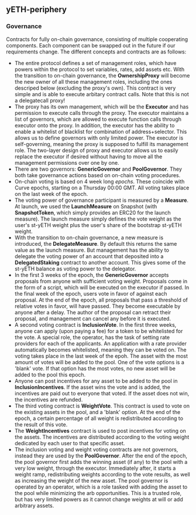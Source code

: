 ## yETH-periphery

### Governance
Contracts for fully on-chain governance, consisting of multiple cooperating components. Each component can be swapped out in the future if our requirements change. The different concepts and contracts are as follows:
- The entire protocol defines a set of management roles, which have powers within the protocol to set variables, rates, add assets etc. With the transition to on-chain governance, the **OwnershipProxy** will become the new owner of all these management roles, including the ones descriped below (excluding the proxy's own). This contract is very simple and is able to execute arbitary contract calls. Note that this is not a delegatecall proxy!
- The proxy has its own management, which will be the **Executor** and has permission to execute calls through the proxy. The executor maintains a list of governors, which are allowed to execute function calls through executor onto the proxy. In addition, the executor has the ability to enable a whitelist of blacklist for combination of address+selector. This allows us to define governors with only limited power.
The executor is self-governing, meaning the proxy is supposed to fulfill its management role.
The two-layer design of proxy and executor allows us to easily replace the executor if desired without having to move all the management permissions over one by one.
- There are two governors: **GenericGovernor** and **PoolGovernor**. They both take governance actions based on on-chain voting procedures.
- On-chain voting is based on 4 week long _epochs_. These coincide with Curve epochs, starting on a Thursday 00:00 GMT.
All voting takes place on the last week of the epoch.
- The voting power of governance participant is measured by a **Measure**. At launch, we used the **LaunchMeasure** on Snapshot (with **SnapshotToken**, which simply provides an ERC20 for the launch measure). The launch measure simply defines the vote weight as the user's st-yETH weight plus the user's share of the bootstrap st-yETH weight.
- With the transition to on-chain governance, a new measure is introduced, the **DelegateMeasure**. By default this returns the same value as the launch measure. But management has the ability to delegate the voting power of an account that deposited into a **DelegatedStaking** contract to another account. This gives some of the st-yETH balance as voting power to the delegator.
- In the first 3 weeks of the epoch, the **GenericGovernor** accepts proposals from anyone with sufficient voting weight. Proposals come in the form of a script, which will be executed on the executor if passed. In the final week of the epoch, users vote in favor of against each proposal. At the end of the epoch, all proposals that pass a threshold of relative votes in favor, will have passed. They become executable by anyone after a delay.
The author of the proposal can retract their proposal, and management can cancel any before it is executed.
- A second voting contract is **InclusionVote**. In the first three weeks, anyone can apply (upon paying a fee) for a token to be whitelisted for the vote.
A special role, the operator, has the task of setting rate providers for each of the applicants. An application with a rate provider automatically becomes whitelisted, meaning they can be voted on.
The voting takes place in the last week of the epoh. The asset with the most amount of votes will be added to the pool.
One of the vote options is a 'blank' vote. If that option has the most votes, no new asset will be added to the pool this epoch.
- Anyone can post incentives for any asset to be added to the pool in **InclusionIncentives**. If the asset wins the vote and is added, the incentives are paid out to everyone that voted. If the asset does not win, the incentives are refunded.
- The third voting contract is **WeightVote**. This contract is used to vote on the existing assets in the pool, and a 'blank' option. At the end of the epoch, a certain percentage of all weight is redistributed according to the result of this vote.
- The **WeightIncentives** contract is used to post incentives for voting on the assets. The incentives are distributed according to the voting weight dedicated by each user to that specific asset.
- The inclusion voting and weight voting contracts are not governors, instead they are used by the **PoolGovernor**. After the end of the epoch, the pool governor first adds the winning asset (if any) to the pool with a very low weight, through the executor. Immediately after, it starts a weight ramp, redistributing weights according to the vote results, as well as increasing the weight of the new asset.
The pool governor is operated by an operator, which is a role tasked with adding the asset to the pool while minimizing the arb opportunities. This is a trusted role, but has very limited powers as it cannot change weights at will or add arbitrary assets.